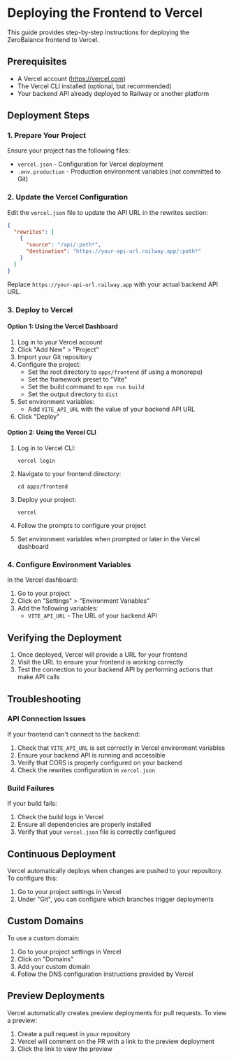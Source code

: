# Deploying the Frontend to Vercel

This guide provides step-by-step instructions for deploying the ZeroBalance frontend to Vercel.

## Prerequisites

- A Vercel account (https://vercel.com)
- The Vercel CLI installed (optional, but recommended)
- Your backend API already deployed to Railway or another platform

## Deployment Steps

### 1. Prepare Your Project

Ensure your project has the following files:
- `vercel.json` - Configuration for Vercel deployment
- `.env.production` - Production environment variables (not committed to Git)

### 2. Update the Vercel Configuration

Edit the `vercel.json` file to update the API URL in the rewrites section:

```json
{
  "rewrites": [
    {
      "source": "/api/:path*",
      "destination": "https://your-api-url.railway.app/:path*"
    }
  ]
}
```

Replace `https://your-api-url.railway.app` with your actual backend API URL.

### 3. Deploy to Vercel

#### Option 1: Using the Vercel Dashboard

1. Log in to your Vercel account
2. Click "Add New" > "Project"
3. Import your Git repository
4. Configure the project:
   - Set the root directory to `apps/frontend` (if using a monorepo)
   - Set the framework preset to "Vite"
   - Set the build command to `npm run build`
   - Set the output directory to `dist`
5. Set environment variables:
   - Add `VITE_API_URL` with the value of your backend API URL
6. Click "Deploy"

#### Option 2: Using the Vercel CLI

1. Log in to Vercel CLI:
   ```
   vercel login
   ```

2. Navigate to your frontend directory:
   ```
   cd apps/frontend
   ```

3. Deploy your project:
   ```
   vercel
   ```

4. Follow the prompts to configure your project
5. Set environment variables when prompted or later in the Vercel dashboard

### 4. Configure Environment Variables

In the Vercel dashboard:

1. Go to your project
2. Click on "Settings" > "Environment Variables"
3. Add the following variables:
   - `VITE_API_URL` - The URL of your backend API

## Verifying the Deployment

1. Once deployed, Vercel will provide a URL for your frontend
2. Visit the URL to ensure your frontend is working correctly
3. Test the connection to your backend API by performing actions that make API calls

## Troubleshooting

### API Connection Issues

If your frontend can't connect to the backend:

1. Check that `VITE_API_URL` is set correctly in Vercel environment variables
2. Ensure your backend API is running and accessible
3. Verify that CORS is properly configured on your backend
4. Check the rewrites configuration in `vercel.json`

### Build Failures

If your build fails:

1. Check the build logs in Vercel
2. Ensure all dependencies are properly installed
3. Verify that your `vercel.json` file is correctly configured

## Continuous Deployment

Vercel automatically deploys when changes are pushed to your repository. To configure this:

1. Go to your project settings in Vercel
2. Under "Git", you can configure which branches trigger deployments

## Custom Domains

To use a custom domain:

1. Go to your project settings in Vercel
2. Click on "Domains"
3. Add your custom domain
4. Follow the DNS configuration instructions provided by Vercel

## Preview Deployments

Vercel automatically creates preview deployments for pull requests. To view a preview:

1. Create a pull request in your repository
2. Vercel will comment on the PR with a link to the preview deployment
3. Click the link to view the preview 
